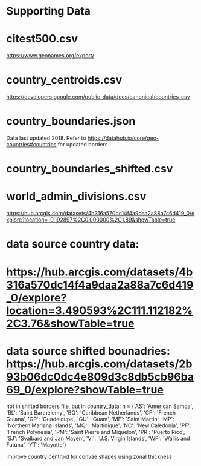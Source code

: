 # Supporting Data

# citest500.csv
https://www.geonames.org/export/

# country_centroids.csv
https://developers.google.com/public-data/docs/canonical/countries_csv

# country_boundaries.json
Data last updated 2018. Refer to 
https://datahub.io/core/geo-countries#countries
for updated borders
        
# country_boundaries_shifted.csv
        
# world_admin_divisions.csv
https://hub.arcgis.com/datasets/4b316a570dc14f4a9daa2a88a7c6d419_0/explore?location=-0.192897%2C0.000000%2C1.89&showTable=true


# data source country data:
# https://hub.arcgis.com/datasets/4b316a570dc14f4a9daa2a88a7c6d419_0/explore?location=3.490593%2C111.112182%2C3.76&showTable=true

# data source shifted bounadries: https://hub.arcgis.com/datasets/2b93b06dc0dc4e809d3c8db5cb96ba69_0/explore?showTable=true


not in shifted borders file, but in country_data:
    n = {'AS': 'American Samoa',
'BL': 'Saint Barthélemy',
'BQ': 'Caribbean Netherlands',
'GF': 'French Guiana',
'GP': 'Guadeloupe',
'GU': 'Guam',
'MF': 'Saint Martin',
'MP': 'Northern Mariana Islands',
'MQ': 'Martinique',
'NC': 'New Caledonia',
'PF': 'French Polynesia',
'PM': 'Saint Pierre and Miquelon',
'PR': 'Puerto Rico',
'SJ': 'Svalbard and Jan Mayen',
'VI': 'U.S. Virgin Islands',
'WF': 'Wallis and Futuna',
'YT': 'Mayotte'}

improve country centroid for convae shapes using zonal thickness



